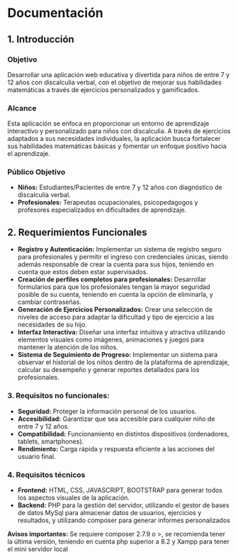 # Documentación

## 1. Introducción
### Objetivo
Desarrollar una aplicación web educativa y divertida para niños de entre 7 y 12 años con discalculia verbal, con el objetivo de mejorar sus habilidades matemáticas a través de ejercicios personalizados y gamificados.

### Alcance
Esta aplicación se enfoca en proporcionar un entorno de aprendizaje interactivo y personalizado para niños con discalculia. A través de ejercicios adaptados a sus necesidades individuales, la aplicación busca fortalecer sus habilidades matemáticas básicas y fomentar un enfoque positivo hacia el aprendizaje.

### Público Objetivo
* **Niños:** Estudiantes/Pacientes de entre 7 y 12 años con diagnóstico de discalculia verbal.
* **Profesionales:** Terapeutas ocupacionales, psicopedagogos y profesores especializados en dificultades de aprendizaje.

## 2. Requerimientos Funcionales
* **Registro y Autenticación:** Implementar un sistema de registro seguro para profesionales y permitir el ingreso con credenciales únicas, siendo además responsable de crear la cuenta para sus hijos, teniendo en cuenta que estos deben estar supervisados.
* **Creación de perfiles completos para profesionales:** Desarrollar formularios para que los profesionales tengan la mayor seguridad posible de su cuenta, teniendo en cuenta la opción de eliminarla, y cambiar contraseñas.
* **Generación de Ejercicios Personalizados:** Crear una selección de niveles de acceso para adaptar la dificultad y tipo de ejercicio a las necesidades de su hijo.
* **Interfaz Interactiva:** Diseñar una interfaz intuitiva y atractiva utilizando elementos visuales como imágenes, animaciones y juegos para mantener la atención de los niños.
* **Sistema de Seguimiento de Progreso:** Implementar un sistema para observar el historial de los niños dentro de la plataforma de aprendizaje, calcular su desempeño y generar reportes detallados para los profesionales.

### 3. Requisitos no funcionales:
* **Seguridad:** Proteger la información personal de los usuarios.
* **Accesibilidad:** Garantizar que sea accesible para cualquier niño de entre 7 y 12 años.
* **Compatibilidad:** Funcionamiento en distintos dispositivos (ordenadores, tablets, smartphones).
* **Rendimiento:** Carga rápida y respuesta eficiente a las acciones del usuario final.

### 4. Requisitos técnicos
* **Frontend:** HTML, CSS, JAVASCRIPT, BOOTSTRAP para generar todos los aspectos visuales de la aplicación.
* **Backend:** PHP para la gestión del servidor, utilizando el gestor de bases de datos MySql para almacenar datos de usuarios, ejercicios y resultados, y utilizando composer para generar informes personalizados

**Avisos importantes:** Se requiere composer  2.7.9  o >, se recomienda tener la última versión, teniendo en cuenta php superior a 8.2 y Xampp para tener el mini servidor local
